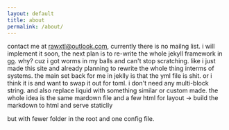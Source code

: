 ```yaml
---
layout: default
title: about
permalink: /about/
---
```


contact me at <rawxtl@outlook.com>, currently there is no mailng list. i will implement it soon, the next plan is to re-write the whole jekyll framework in [go](https://go.dev/). why? cuz i got worms in my balls and can't stop scratching. like i just made this site and already planning to rewrite the whole thing interms of systems. the main set back for me in jeklly is that the yml file is shit. or i think it is and want to swap it out for toml. i don't need any multi-block string. and also replace liquid with something similar or custom made. the whole idea is the same mardown file and a few html for layout -> build the markdown to html and serve staticlly

but with fewer folder in the root and one config file.
